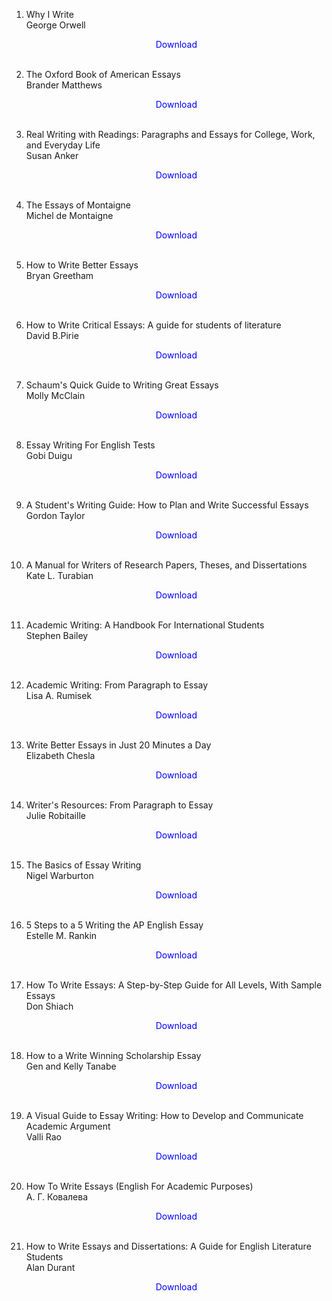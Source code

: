 1. Why I Write </br>
                 George Orwell</br>
               <a href="https://github.com/manjunath5496/Economics-Books/blob/master/ES1.pdf" target="_blank" style="text-decoration:none"> <font color="blue"> <center> Download</center></font> </a></br>
                
2. The Oxford Book of American Essays</br>
                Brander Matthews</br>
               <a href="https://github.com/manjunath5496/Economics-Books/blob/master/ES2.pdf" target="_blank" style="text-decoration:none"> <font color="blue"> <center> Download</center></font> </a></br>
                
3.  Real Writing with Readings: Paragraphs and Essays for College, Work, and Everyday Life</br>
                Susan Anker</br>
               <a href="https://github.com/manjunath5496/Economics-Books/blob/master/ES3.pdf" target="_blank" style="text-decoration:none"> <font color="blue"> <center> Download</center></font> </a></br>
                
            
4.  The Essays of Montaigne</br>
                Michel de Montaigne</br>
               <a href="https://github.com/manjunath5496/Economics-Books/blob/master/ES4.pdf" target="_blank" style="text-decoration:none"> <font color="blue"> <center> Download</center></font> </a></br>
                
            
5.  How to Write Better Essays</br>
               Bryan Greetham</br>
               <a href="https://github.com/manjunath5496/Economics-Books/blob/master/ES5.pdf" target="_blank" style="text-decoration:none"> <font color="blue"> <center> Download</center></font> </a></br>
                
6.  How to Write Critical Essays: A guide for students of literature</br>
                David B.Pirie</br>
               <a href="https://github.com/manjunath5496/Economics-Books/blob/master/ES6.pdf" target="_blank" style="text-decoration:none"> <font color="blue"> <center> Download</center></font> </a></br>
                
            
7.  Schaum's Quick Guide to Writing Great Essays</br>
                Molly McClain</br>
               <a href="https://github.com/manjunath5496/Economics-Books/blob/master/ES7.pdf" target="_blank" style="text-decoration:none"> <font color="blue"> <center> Download</center></font> </a></br>
                
8.  Essay Writing For English Tests</br>
                Gobi Duigu</br>
               <a href="https://github.com/manjunath5496/Economics-Books/blob/master/ES8.pdf" target="_blank" style="text-decoration:none"> <font color="blue"> <center> Download</center></font> </a></br>
                
            
9. A Student's Writing Guide: How to Plan and Write Successful Essays</br>
                Gordon Taylor</br>
               <a href="https://github.com/manjunath5496/Economics-Books/blob/master/ES9.pdf" target="_blank" style="text-decoration:none"> <font color="blue"> <center> Download</center></font> </a></br>
                
10.  A Manual for Writers of Research Papers, Theses, and Dissertations</br>
                Kate L. Turabian</br>
               <a href="https://github.com/manjunath5496/Economics-Books/blob/master/ES10.pdf" target="_blank" style="text-decoration:none"> <font color="blue"> <center> Download</center></font> </a></br>
                
11.  Academic Writing: A Handbook For International Students </br>
                Stephen Bailey</br>
               <a href="https://github.com/manjunath5496/Economics-Books/blob/master/ES11.pdf" target="_blank" style="text-decoration:none"> <font color="blue"> <center> Download</center></font> </a></br>
                
            
12. Academic Writing: From Paragraph to Essay </br>
                Lisa A. Rumisek</br>
               <a href="https://github.com/manjunath5496/Economics-Books/blob/master/ES12.pdf" target="_blank" style="text-decoration:none"> <font color="blue"> <center> Download</center></font> </a></br>
                
 13.  Write Better Essays in Just 20 Minutes a Day</br>
               Elizabeth Chesla</br>
               <a href="https://github.com/manjunath5496/Economics-Books/blob/master/ES13.pdf" target="_blank" style="text-decoration:none"> <font color="blue"> <center> Download</center></font> </a></br>
                
 14. Writer's Resources: From Paragraph to Essay</br>
               Julie Robitaille</br>
               <a href="https://github.com/manjunath5496/Economics-Books/blob/master/ES14.pdf" target="_blank" style="text-decoration:none"> <font color="blue"> <center> Download</center></font> </a></br>
                
15.  The Basics of Essay Writing</br>
                 Nigel Warburton</br>
               <a href="https://github.com/manjunath5496/Economics-Books/blob/master/ES15.pdf" target="_blank" style="text-decoration:none"> <font color="blue"> <center> Download</center></font> </a></br>
                
            
16.  5 Steps to a 5 Writing the AP English Essay</br>
               Estelle M. Rankin</br>
               <a href="https://github.com/manjunath5496/Economics-Books/blob/master/ES16.pdf" target="_blank" style="text-decoration:none"> <font color="blue"> <center> Download</center></font> </a></br>
                
            
17.  How To Write Essays: A Step-by-Step Guide for All Levels, With Sample Essays</br>
               Don Shiach</br>
               <a href="https://github.com/manjunath5496/Economics-Books/blob/master/ES17.pdf" target="_blank" style="text-decoration:none"> <font color="blue"> <center> Download</center></font> </a></br>
                
18.  How to a Write Winning Scholarship Essay</br>
                 Gen and Kelly Tanabe</br>
               <a href="https://github.com/manjunath5496/Economics-Books/blob/master/ES18.pdf" target="_blank" style="text-decoration:none"> <font color="blue"> <center> Download</center></font> </a></br>
                
            
19.  A Visual Guide to Essay Writing: How to Develop and Communicate Academic Argument</br>
                Valli Rao</br>
               <a href="https://github.com/manjunath5496/Economics-Books/blob/master/ES19.pdf" target="_blank" style="text-decoration:none"> <font color="blue"> <center> Download</center></font> </a></br>
                
20.  How To Write Essays (English For Academic Purposes)</br>
                А. Г. Ковалева</br>
               <a href="https://github.com/manjunath5496/Economics-Books/blob/master/ES20.pdf" target="_blank" style="text-decoration:none"> <font color="blue"> <center> Download</center></font> </a></br>
                
            
21. How to Write Essays and Dissertations: A Guide for English Literature Students</br>
                Alan Durant</br>
               <a href="https://github.com/manjunath5496/Economics-Books/blob/master/ES21.pdf" target="_blank" style="text-decoration:none"> <font color="blue"> <center> Download</center></font> </a></br>
                
